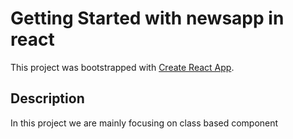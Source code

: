 # Getting Started with newsapp in react

This project was bootstrapped with [Create React App](https://github.com/facebook/create-react-app).

## Description

In this project we are mainly focusing on class based component

